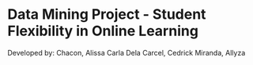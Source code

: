 # Data Mining Project - Student Flexibility in Online Learning
Developed by:   Chacon, Alissa Carla
                Dela Carcel, Cedrick
                Miranda, Allyza
